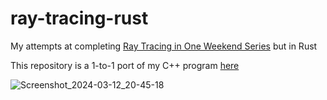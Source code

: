 # ray-tracing-rust

My attempts at completing [Ray Tracing in One Weekend Series](https://raytracing.github.io/) but in Rust

This repository is a 1-to-1 port of my C++ program [here](https://github.com/mrizaln/ray-tracing)

![Screenshot_2024-03-12_20-45-18](https://github.com/mrizaln/ray-tracing-rust/assets/61090869/797211bb-946a-4a3a-aed8-7641fb02e3c9)
